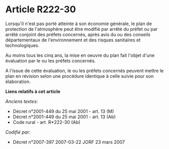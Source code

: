 # Article R222-30

Lorsqu'il n'est pas porté atteinte à son économie générale, le plan de protection de l'atmosphère peut être modifié par
arrêté du préfet ou par arrêté conjoint des préfets concernés, après avis du ou des conseils départementaux de
l'environnement et des risques sanitaires et technologiques.

Au moins tous les cinq ans, la mise en oeuvre du plan fait l'objet d'une évaluation par le ou les préfets concernés.

A l'issue de cette évaluation, le ou les préfets concernés peuvent mettre le plan en révision selon une procédure identique à
celle suivie pour son élaboration.

**Liens relatifs à cet article**

_Anciens textes_:

  - Décret n°2001-449 du 25 mai 2001 - art. 13 (M)
  - Décret n°2001-449 du 25 mai 2001 - art. 13 (Ab)
  - Code rural - art. R*222-30 (Ab)

_Codifié par_:

  - Décret n°2007-397 2007-03-22 JORF 23 mars 2007
